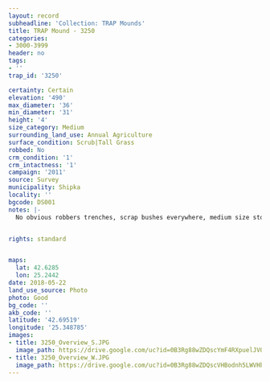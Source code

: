 ```yaml
---
layout: record
subheadline: 'Collection: TRAP Mounds'
title: TRAP Mound - 3250
categories:
- 3000-3999
header: no
tags:
- ''
trap_id: '3250'

certainty: Certain
elevation: '490'
max_diameter: '36'
min_diameter: '31'
height: '4'
size_category: Medium
surrounding_land_use: Annual Agriculture
surface_condition: Scrub|Tall Grass
robbed: No
crm_condition: '1'
crm_intactness: '1'
campaign: '2011'
source: Survey
municipality: Shipka
locality: ''
bgcode: DS001
notes: |-
  No obvious robbers trenches, scrap bushes everywhere, medium size stones, Ottomanic green pottery.


rights: standard


maps:
  lat: 42.6285
  lon: 25.2442
date: 2018-05-22
land_use_source: Photo
photo: Good
bg_code: ''
akb_code: ''
latitude: '42.69519'
longitude: '25.348785'
images:
- title: 3250_Overview_S.JPG
  image_path: https://drive.google.com/uc?id=0B3Rg88wZDQscYmF4RXpuelJVOVU
- title: 3250_Overview_W.JPG
  image_path: https://drive.google.com/uc?id=0B3Rg88wZDQscVHBodnh5LWVHbVE
---
```

